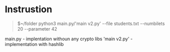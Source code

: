 # Instrustion 
> $~/folder python3 main.py/'main v2.py' --file students.txt --numbilets 20 --parameter 42

main.py - implentation withoun any crypto libs
'main v2.py' - implementation with hashlib
